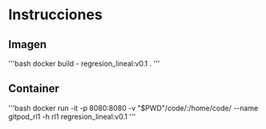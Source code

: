 # Instrucciones

## Imagen
'''bash
docker build - regresion_lineal:v0.1 .
'''

## Container
'''bash
docker run -it -p 8080:8080 -v "$PWD"/code/:/home/code/ --name gitpod_rl1 -h rl1 regresion_lineal:v0.1
'''